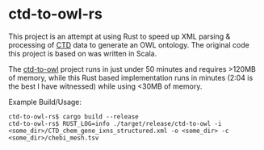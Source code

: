 # ctd-to-owl-rs

This project is an attempt at using Rust to speed up XML parsing & processing of [CTD](http://ctdbase.org) data to generate an OWL ontology.  The original code this project is based on was written in Scala.

The [ctd-to-owl](https://github.com/balhoff/ctd-to-owl) project runs in just under 50 minutes and requires >120MB of memory, while this Rust based implementation runs in minutes (2:04 is the best I have witnessed) while using <30MB of memory.

Example Build/Usage:
```
ctd-to-owl-rs$ cargo build --release
ctd-to-owl-rs$ RUST_LOG=info ./target/release/ctd-to-owl -i <some_dir>/CTD_chem_gene_ixns_structured.xml -o <some_dir> -c <some_dir>/chebi_mesh.tsv
```
